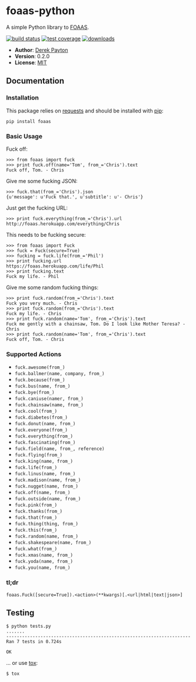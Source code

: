 foaas-python
============

A simple Python library to [FOAAS].

[![build status](https://secure.travis-ci.org/dmpayton/foaas-python.png)](http://travis-ci.org/dmpayton/foaas-python)
[![test coverage](https://coveralls.io/repos/dmpayton/foaas-python/badge.png)](https://coveralls.io/r/dmpayton/foaas-python)
[![downloads](https://pypip.in/d/foaas/badge.png)](https://crate.io/packages/foaas/)

* **Author**: [Derek Payton]
* **Version**: 0.2.0
* **License**: [MIT]

Documentation
-------------

### Installation

This package relies on [requests] and should be installed with [pip]:

```
pip install foaas
```

### Basic Usage

Fuck off:

```
>>> from foaas import fuck
>>> print fuck.off(name='Tom', from_='Chris').text
Fuck off, Tom. - Chris
```

Give me some fucking JSON:

```
>>> fuck.that(from_='Chris').json
{u'message': u'Fuck that.', u'subtitle': u'- Chris'}
```

Just get the fucking URL:

```
>>> print fuck.everything(from_='Chris').url
http://foaas.herokuapp.com/everything/Chris
```

This needs to be fucking secure:

```
>>> from foaas import Fuck
>>> fuck = Fuck(secure=True)
>>> fucking = fuck.life(from_='Phil')
>>> print fucking.url
https://foaas.herokuapp.com/life/Phil
>>> print fucking.text
Fuck my life. - Phil
```

Give me some random fucking things:

```
>>> print fuck.random(from_='Chris').text
Fuck you very much. - Chris
>>> print fuck.random(from_='Chris').text
Fuck my life. - Chris
>>> print fuck.random(name='Tom', from_='Chris').text
Fuck me gently with a chainsaw, Tom. Do I look like Mother Teresa? - Chris
>>> print fuck.random(name='Tom', from_='Chris').text
Fuck off, Tom. - Chris
```

### Supported Actions

 * `fuck.awesome(from_)`
 * `fuck.ballmer(name, company, from_)`
 * `fuck.because(from_)`
 * `fuck.bus(name, from_)`
 * `fuck.bye(from_)`
 * `fuck.caniuse(namer, from_)`
 * `fuck.chainsaw(name, from_)`
 * `fuck.cool(from_)`
 * `fuck.diabetes(from_)`
 * `fuck.donut(name, from_)`
 * `fuck.everyone(from_)`
 * `fuck.everything(from_)`
 * `fuck.fascinating(from_)`
 * `fuck.field(name, from_, reference)`
 * `fuck.flying(from_)`
 * `fuck.king(name, from_)`
 * `fuck.life(from_)`
 * `fuck.linus(name, from_)`
 * `fuck.madison(name, from_)`
 * `fuck.nugget(name, from_)`
 * `fuck.off(name, from_)`
 * `fuck.outside(name, from_)`
 * `fuck.pink(from_)`
 * `fuck.thanks(from_)`
 * `fuck.that(from_)`
 * `fuck.thing(thing, from_)`
 * `fuck.this(from_)`
 * `fuck.random(name, from_)`
 * `fuck.shakespeare(name, from_)`
 * `fuck.what(from_)`
 * `fuck.xmas(name, from_)`
 * `fuck.yoda(name, from_)`
 * `fuck.you(name, from_)`

### tl;dr

```
foaas.Fuck([secure=True]).<action>(**kwargs)[.<url|html|text|json>]
```

Testing
-------

```
$ python tests.py
.......
----------------------------------------------------------------------
Ran 7 tests in 0.724s

OK
```

... or use [tox]:

```
$ tox
```

[FOAAS]: http://foaas.com/
[Derek Payton]: http://dmpayton.com
[MIT]: https://github.com/dmpayton/foaas-python/blob/master/LICENSE
[requests]: http://python-requests.org/
[pip]: http://www.pip-installer.org/
[tox]: https://tox.readthedocs.org/
